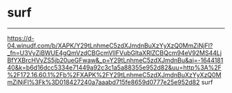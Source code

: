 # surf
---
https://d-04.winudf.com/b/XAPK/Y29tLnhmeC5zdXJmdnBuXzYyXzQ0MmZiNjFl?_fn=U3VyZiBWUE4gQmVzdCBGcmVlIFVubGltaXRlZCBQcm94eV92MS44LjBfYXBrcHVyZS5jb20ueGFwaw&_p=Y29tLnhmeC5zdXJmdnBu&ai=-164418140&k=b6d16dcc5334e71449a92c3c1a5a88355e952d82&uu=http%3A%2F%2F172.16.60.1%2Fb%2FXAPK%2FY29tLnhmeC5zdXJmdnBuXzYyXzQ0MmZiNjFl%3Fk%3D018427240a7aaabd715fe8659d0777e25e952d82 surf
